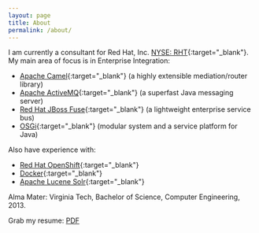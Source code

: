 ```yaml
---
layout: page
title: About
permalink: /about/
---
```


I am currently a consultant for Red Hat, Inc. [NYSE: RHT](https://www.google.com/finance?cid=663462){:target="_blank"}. My main area of focus is in Enterprise Integration:

* [Apache Camel][1]{:target="_blank"} (a highly extensible mediation/router library)
* [Apache ActiveMQ][2]{:target="_blank"} (a superfast Java messaging server)
* [Red Hat JBoss Fuse][3]{:target="_blank"} (a lightweight enterprise service bus)
* [OSGi][7]{:target="_blank"} (modular system and a service platform for Java)

Also have experience with:

* [Red Hat OpenShift][4]{:target="_blank"}
* [Docker][5]{:target="_blank"}
* [Apache Lucene Solr][6]{:target="_blank"}

Alma Mater: Virginia Tech, Bachelor of Science, Computer Engineering, 2013.

Grab my resume: [PDF](/downloads/Resume.pdf)

[1]: http://camel.apache.org/ "Apache Camel"
[2]: http://activemq.apache.org/ "Apache ActiveMQ"
[3]: http://www.redhat.com/en/technologies/jboss-middleware/fuse "Red Hat JBoss Fuse"
[4]: https://www.openshift.com/ "OpenShift"
[5]: https://www.docker.com/ "Docker"
[6]: http://lucene.apache.org/solr/ "Apache Lucene Solr"
[7]: https://www.osgi.org/ "OSGi"

